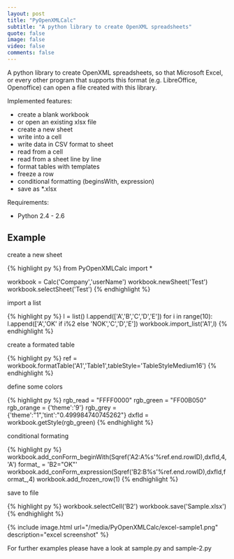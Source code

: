 ```yaml
---
layout: post
title: "PyOpenXMLCalc"
subtitle: "A python library to create OpenXML spreadsheets"
quote: false
image: false
video: false
comments: false
---
```


A python library to create OpenXML spreadsheets, so that Microsoft Excel, or every other program that supports this format (e.g. LibreOffice, Openoffice) can open a file created with this library.

Implemented features:

- create a blank workbook
- or open an existing xlsx file
- create a new sheet
- write into a cell
- write data in CSV format to sheet
- read from a cell
- read from a sheet line by line
- format tables with templates
- freeze a row
- conditional formatting (beginsWith, expression)
- save as *.xlsx

Requirements:

- Python 2\.4 - 2\.6

## Example

create a new sheet

{% highlight py %}
from PyOpenXMLCalc import *

workbook = Calc('Company','userName')
workbook.newSheet('Test')
workbook.selectSheet('Test')
{% endhighlight %}

import a list 

{% highlight py %}
l = list()
l.append(['A','B','C','D','E'])
for i in range(10):
    l.append(['A','OK' if i%2 else 'NOK','C','D','E'])
workbook.import_list('A1',l)
{% endhighlight %}

create a formated table

{% highlight py %}
ref = workbook.formatTable('A1','Table1',tableStyle='TableStyleMedium16')
{% endhighlight %}

define some colors 

{% highlight py %}
rgb_read = "FFFF0000"
rgb_green = "FF00B050"
rgb_orange = {'theme':'9'}
rgb_grey = {'theme':"1",'tint':"0.499984740745262"}
dxfId = workbook.getStyle(rgb_green)
{% endhighlight %}

conditional formating

{% highlight py %}
workbook.add_conForm_beginWith(Sqref('A2:A%s'%ref.end.rowID),dxfId,4,'A')
format_ = 'B2="OK"'
workbook.add_conForm_expression(Sqref('B2:B%s'%ref.end.rowID),dxfId,format_,4)
workbook.add_frozen_row(1)
{% endhighlight %}

save to file

{% highlight py %}
workbook.selectCell('B2')
workbook.save('Sample.xlsx')
{% endhighlight %}

{% include image.html url="/media/PyOpenXMLCalc/excel-sample1.png" description="excel screenshot" %}

For further examples please have a look at sample.py and sample-2.py
